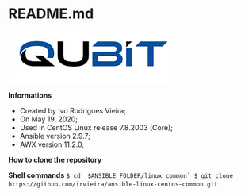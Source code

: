 # README.md

![](https://github.com/irvieira/ansible-linux-centos-common/blob/master/Qubit.gif)

**Informations**

- Created by Ivo Rodrigues Vieira;
- On May 19, 2020;
- Used in CentOS Linux release 7.8.2003 (Core);
- Ansible version 2.9.7;
- AWX version 11.2.0;

**How to clone the repository**

**Shell commands**
``
$ cd  $ANSIBLE_FOLDER/linux_common`
$ git clone https://github.com/irvieira/ansible-linux-centos-common.git
``
